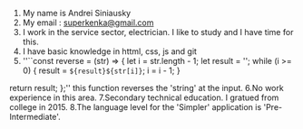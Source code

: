 1. My name is Andrei Siniausky
2. My email : superkenka@gmail.com
3. I work in the service sector, electrician. I like to study and I have time for this.
4. I have basic knowledge in httml, css, js and git
5. ''``const reverse = (str) => {
  let i = str.length - 1;
  let result = '';
  while (i >= 0) {
    result = `${result}${str[i]}`;
    i = i - 1;
  }
  
  return result;
};'' this function reverses the 'string' at the input.
6.No work experience in this area.
7.Secondary technical education. I gratued from college in 2015.
8.The language level for the 'Simpler' application is 'Pre-Intermediate'.






